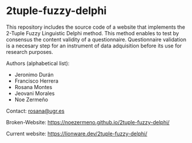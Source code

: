 2tuple-fuzzy-delphi
====

This repository includes the source code of a website that implements the 2-Tuple Fuzzy Linguistic Delphi method. This method enables to test by consensus the content validity of a questionnaire. Questionnaire validation is a necesary step for an instrument of data adquisition before its use for research purposes. 

Authors (alphabetical list):
- Jeronimo Durán
- Francisco Herrera
- Rosana Montes
- Jeovani Morales
- Noe Zermeño


Contact: rosana@ugr.es

Broken-Website: https://noezermeno.github.io/2tuple-fuzzy-delphi/

Current website: https://lionware.dev/2tuple-fuzzy-delphi/

